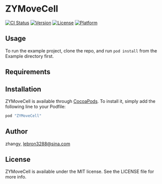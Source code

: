 # ZYMoveCell

[![CI Status](http://img.shields.io/travis/zhangy/ZYMoveCell.svg?style=flat)](https://travis-ci.org/zhangy/ZYMoveCell)
[![Version](https://img.shields.io/cocoapods/v/ZYMoveCell.svg?style=flat)](http://cocoapods.org/pods/ZYMoveCell)
[![License](https://img.shields.io/cocoapods/l/ZYMoveCell.svg?style=flat)](http://cocoapods.org/pods/ZYMoveCell)
[![Platform](https://img.shields.io/cocoapods/p/ZYMoveCell.svg?style=flat)](http://cocoapods.org/pods/ZYMoveCell)

## Usage

To run the example project, clone the repo, and run `pod install` from the Example directory first.

## Requirements

## Installation

ZYMoveCell is available through [CocoaPods](http://cocoapods.org). To install
it, simply add the following line to your Podfile:

```ruby
pod "ZYMoveCell"
```

## Author

zhangy, lebron3288@sina.com

## License

ZYMoveCell is available under the MIT license. See the LICENSE file for more info.
